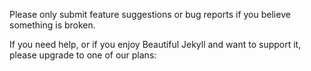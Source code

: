 Please only submit feature suggestions or bug reports if you believe something is broken.

If you need help, or if you enjoy Beautiful Jekyll and want to support it, please upgrade to one of our plans: 